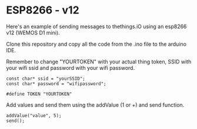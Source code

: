 # ESP8266 - v12

Here's an example of sending messages to thethings.iO using an esp8266 v12 (WEMOS D1 mini).

Clone this repository and copy all the code from the .ino file to the arduino IDE.

Remember to change "YOURTOKEN" with your actual thing token, SSID with your wifi ssid and password with your wifi password.
```
const char* ssid = "yourSSID";
const char* password = "wifipassword";

#define TOKEN "YOURTOKEN"
```

Add values and send them using the addValue (1 or +) and send function.
```
addValue("value", 5); 
send();
```

